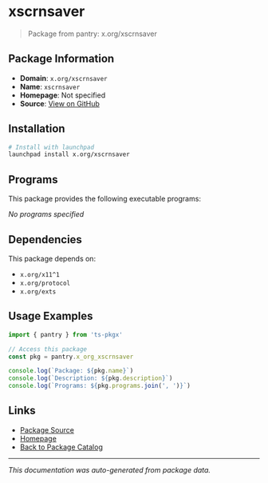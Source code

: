# xscrnsaver

> Package from pantry: x.org/xscrnsaver

## Package Information

- **Domain**: `x.org/xscrnsaver`
- **Name**: `xscrnsaver`
- **Homepage**: Not specified
- **Source**: [View on GitHub](https://github.com/pkgxdev/pantry/tree/main/projects/x.org/xscrnsaver/package.yml)

## Installation

```bash
# Install with launchpad
launchpad install x.org/xscrnsaver
```

## Programs

This package provides the following executable programs:

*No programs specified*

## Dependencies

This package depends on:

- `x.org/x11^1`
- `x.org/protocol`
- `x.org/exts`

## Usage Examples

```typescript
import { pantry } from 'ts-pkgx'

// Access this package
const pkg = pantry.x_org_xscrnsaver

console.log(`Package: ${pkg.name}`)
console.log(`Description: ${pkg.description}`)
console.log(`Programs: ${pkg.programs.join(', ')}`)
```

## Links

- [Package Source](https://github.com/pkgxdev/pantry/tree/main/projects/x.org/xscrnsaver/package.yml)
- [Homepage](#)
- [Back to Package Catalog](../package-catalog.md)

---

*This documentation was auto-generated from package data.*
